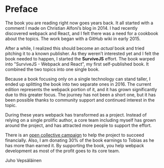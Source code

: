 # Preface

The book you are reading right now goes years back. It all started with a comment I made on Christian Alfoni’s blog in 2014. I had recently discovered webpack and React, and I felt there was a need for a cookbook about the topics. The work began with a GitHub wiki in early 2015.

After a while, I realized this should become an *actual* book and tried pitching it to a known publisher. As they weren’t interested yet and I felt the book needed to happen, I started the **SurviveJS** effort. The book warped into "SurviveJS - Webpack and React", my first self-published book. It combined the two topics into one single book.

Because a book focusing only on a single technology can stand taller, I ended up splitting the book into two separate ones in 2016. The current edition represents the webpack portion of it, and it has grown significantly due to this greater focus. The journey has not been a short one, but it has been possible thanks to community support and continued interest in the topic.

During these years webpack has transformed as a project. Instead of relying on a single prolific author, a core team including myself has grown around the project, and has attracted more people to support the effort.

There is an [open collective campaign](https://opencollective.com/webpack) to help the project to succeed financially. Also, I am donating 30% of the book earnings to Tobias as he has more than earned it. By supporting the book, you help webpack development as most of the profit goes to its core team.

Juho Vepsäläinen
